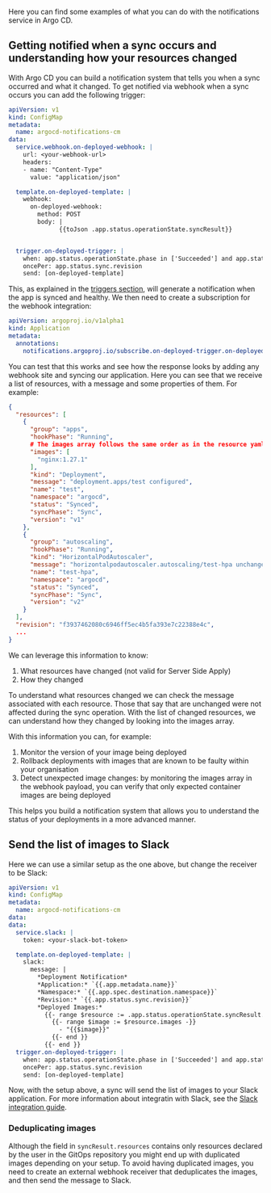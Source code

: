 Here you can find some examples of what you can do with the notifications service in Argo CD.

## Getting notified when a sync occurs and understanding how your resources changed

With Argo CD you can build a notification system that tells you when a sync occurred and what it changed. 
To get notified via webhook when a sync occurs you can add the following trigger:

```yaml
apiVersion: v1
kind: ConfigMap
metadata:
  name: argocd-notifications-cm
data:
  service.webhook.on-deployed-webhook: |
    url: <your-webhook-url>
    headers:
    - name: "Content-Type"
      value: "application/json"

  template.on-deployed-template: |
    webhook:
      on-deployed-webhook:
        method: POST
        body: |
              {{toJson .app.status.operationState.syncResult}}


  trigger.on-deployed-trigger: |
    when: app.status.operationState.phase in ['Succeeded'] and app.status.health.status == 'Healthy'
    oncePer: app.status.sync.revision
    send: [on-deployed-template]
```

This, as explained in the [triggers section](triggers/#avoid-sending-same-notification-too-often), will generate a notification when the app is synced and healthy. We then need to create a subscription for the webhook integration:

```yaml
apiVersion: argoproj.io/v1alpha1
kind: Application
metadata:
  annotations:
    notifications.argoproj.io/subscribe.on-deployed-trigger.on-deployed-webhook: ""
```

You can test that this works and see how the response looks by adding any webhook site and syncing our application. Here you can see that we receive a list of resources, with a message and some properties of them. For example:

```json
{
  "resources": [
    {
      "group": "apps",
      "hookPhase": "Running",
      # The images array follows the same order as in the resource yaml
      "images": [
        "nginx:1.27.1"
      ],
      "kind": "Deployment",
      "message": "deployment.apps/test configured",
      "name": "test",
      "namespace": "argocd",
      "status": "Synced",
      "syncPhase": "Sync",
      "version": "v1"
    },
    {
      "group": "autoscaling",
      "hookPhase": "Running",
      "kind": "HorizontalPodAutoscaler",
      "message": "horizontalpodautoscaler.autoscaling/test-hpa unchanged",
      "name": "test-hpa",
      "namespace": "argocd",
      "status": "Synced",
      "syncPhase": "Sync",
      "version": "v2"
    }
  ],
  "revision": "f3937462080c6946ff5ec4b5fa393e7c22388e4c",
  ...
}
```

We can leverage this information to know:

1. What resources have changed (not valid for Server Side Apply)
2. How they changed

To understand what resources changed we can check the message associated with each resource. Those that say that are unchanged were not affected during the sync operation. With the list of changed resources, we can understand how they changed by looking into the images array.

With this information you can, for example:

1. Monitor the version of your image being deployed
2. Rollback deployments with images that are known to be faulty within your organisation
3. Detect unexpected image changes: by monitoring the images array in the webhook payload, you can verify that only expected container images are being deployed

This helps you build a notification system that allows you to understand the status of your deployments in a more advanced manner.

## Send the list of images to Slack

Here we can use a similar setup as the one above, but change the receiver to be Slack:

```yaml
apiVersion: v1
kind: ConfigMap
metadata:
  name: argocd-notifications-cm
data:
data:
  service.slack: |
    token: <your-slack-bot-token>

  template.on-deployed-template: |
    slack:
      message: |
        *Deployment Notification*
        *Application:* `{{.app.metadata.name}}`
        *Namespace:* `{{.app.spec.destination.namespace}}`
        *Revision:* `{{.app.status.sync.revision}}`
        *Deployed Images:*
          {{- range $resource := .app.status.operationState.syncResult.resources -}}
            {{- range $image := $resource.images -}}
              - "{{$image}}"
            {{- end }}
          {{- end }}
  trigger.on-deployed-trigger: |
    when: app.status.operationState.phase in ['Succeeded'] and app.status.health.status == 'Healthy'
    oncePer: app.status.sync.revision
    send: [on-deployed-template]
```

Now, with the setup above, a sync will send the list of images to your Slack application. For more information about integratin with Slack, see the [Slack integration guide](/operator-manual/notifications/services/slack/).

### Deduplicating images

Although the field in `syncResult.resources` contains only resources declared by the user in the GitOps repository you might end up with duplicated images depending on your setup. To avoid having duplicated images, you need to create an external webhook receiver that deduplicates the images, and then send the message to Slack. 
